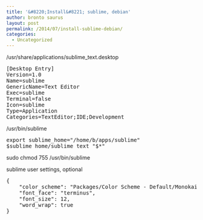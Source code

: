 ```yaml
---
title: '&#8220;Install&#8221; sublime, debian'
author: bronto saurus
layout: post
permalink: /2014/07/install-sublime-debian/
categories:
  - Uncategorized
---
```

/usr/share/applications/sublime_text.desktop 

<pre>[Desktop Entry]
Version=1.0
Name=sublime
GenericName=Text Editor
Exec=sublime
Terminal=false
Icon=sublime
Type=Application
Categories=TextEditor;IDE;Development</pre>

/usr/bin/sublime

<pre>export sublime_home="/home/b/apps/sublime"
$sublime_home/sublime_text "$*"</pre>

sudo chmod 755 /usr/bin/sublime

sublime user settings, optional

<pre>{
    "color_scheme": "Packages/Color Scheme - Default/Monokai.tmTheme",
    "font_face": "terminus",
    "font_size": 12,
    "word_wrap": true
}</pre>